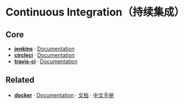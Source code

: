# Continuous Integration（持续集成）

## Core

- [**jenkins**](https://jenkins.io/) · [Documentation](https://jenkins.io/doc/)
- [**circleci**](https://circleci.com/) · [Documentation](https://circleci.com/docs/)
- [**travis-ci**](https://github.com/travis-ci/travis-ci) · [Documentation](https://docs.travis-ci.com/)

## Related

- [**docker**](https://github.com/moby/moby) · [Documentation](https://docs.docker.com/) · [文档](https://docs.docker-cn.com/) · [中文手册](http://www.docker.org.cn/book/docker/what-is-docker-16.html)

